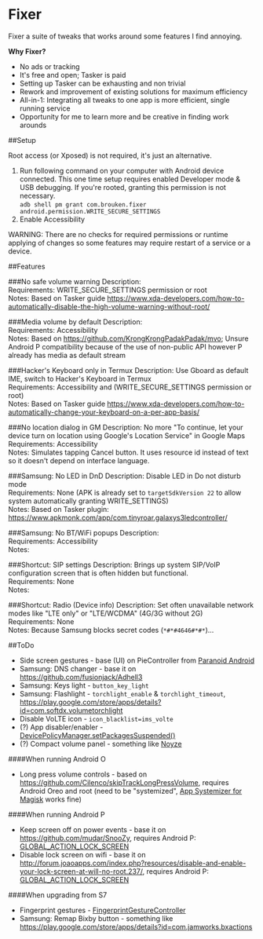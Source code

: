 # Fixer

Fixer a suite of tweaks that works around some features I find annoying.

**Why Fixer?**
*    No ads or tracking
*    It's free and open; Tasker is paid
*    Setting up Tasker can be exhausting and non trivial
*    Rework and improvement of existing solutions for maximum efficiency
*    All-in-1: Integrating all tweaks to one app is more efficient, single running service
*    Opportunity for me to learn more and be creative in finding work arounds

##Setup

Root access (or Xposed) is not required, it's just an alternative.

1. Run following command on your computer with Android device connected. This one time setup requires enabled Developer mode & USB debugging. If you're rooted, granting this permission is not necessary. <br> ``adb shell pm grant com.brouken.fixer android.permission.WRITE_SECURE_SETTINGS``
2. Enable Accessibility

WARNING: There are no checks for required permissions or runtime applying of changes so some features may require restart of a service or a device.

##Features

###No safe volume warning
Description: <br>
Requirements: WRITE_SECURE_SETTINGS permission or root<br>
Notes: Based on Tasker guide https://www.xda-developers.com/how-to-automatically-disable-the-high-volume-warning-without-root/

###Media volume by default
Description: <br>
Requirements: Accessibility<br>
Notes: Based on https://github.com/KrongKrongPadakPadak/mvo; Unsure Android P compatibility because of the use of non-public API however P already has media as default stream

###Hacker's Keyboard only in Termux
Description: Use Gboard as default IME, switch to Hacker's Keyboard in Termux<br>
Requirements: Accessibility and (WRITE_SECURE_SETTINGS permission or root)<br>
Notes: Based on Tasker guide https://www.xda-developers.com/how-to-automatically-change-your-keyboard-on-a-per-app-basis/

###No location dialog in GM
Description: No more "To continue, let your device turn on location using Google's Location Service" in Google Maps<br>
Requirements: Accessibility<br>
Notes: Simulates tapping Cancel button. It uses resource id instead of text so it doesn't depend on interface language.

###Samsung: No LED in DnD
Description: Disable LED in Do not disturb mode<br>
Requirements: None (APK is already set to ``targetSdkVersion 22`` to allow system automatically granting WRITE_SETTINGS)<br>
Notes: Based on Tasker plugin: https://www.apkmonk.com/app/com.tinyroar.galaxys3ledcontroller/

###Samsung: No BT/WiFi popups
Description: <br>
Requirements: Accessibility<br>
Notes:

###Shortcut: SIP settings
Description: Brings up system SIP/VoIP configuration screen that is often hidden but functional.<br>
Requirements: None<br>
Notes:

###Shortcut: Radio (Device info)
Description: Set often unavailable network modes like "LTE only" or "LTE/WCDMA" (4G/3G without 2G)<br>
Requirements: None<br>
Notes: Because Samsung blocks secret codes (``*#*#4646#*#*``)...

##ToDo

*    Side screen gestures - base (UI) on PieController from [Paranoid Android](https://github.com/AOSPA/android_frameworks_base/tree/85bab89a8f92f85d210f0c29601cf3b1b2a5225a/packages/SystemUI/src/com/android/systemui/statusbar/pie)
*    Samsung: DNS changer - base it on https://github.com/fusionjack/Adhell3
*    Samsung: Keys light - ``button_key_light``
*    Samsung: Flashlight - ``torchlight_enable`` & ``torchlight_timeout``, https://play.google.com/store/apps/details?id=com.softdx.volumetorchlight
*    Disable VoLTE icon - ``icon_blacklist=ims_volte``
*    (?) App disabler/enabler - [DevicePolicyManager.setPackagesSuspended()](https://developer.android.com/reference/android/app/admin/DevicePolicyManager.html#setPackagesSuspended(android.content.ComponentName,%20java.lang.String[],%20boolean))
*    (?) Compact volume panel - something like [Noyze](https://forum.xda-developers.com/android/apps-games/app-noyze-volume-panel-replacement-t2875501)

####When running Android O
*    Long press volume controls - based on https://github.com/Cilenco/skipTrackLongPressVolume, requires Android Oreo and root (need to be "systemized", [App Systemizer for Magisk](https://forum.xda-developers.com/apps/magisk/module-app-systemizer-t3477512) works fine)

####When running Android P
*    Keep screen off on power events - base it on https://github.com/mudar/SnooZy, requires Android P: [GLOBAL_ACTION_LOCK_SCREEN](https://developer.android.com/reference/android/accessibilityservice/AccessibilityService.html#GLOBAL_ACTION_LOCK_SCREEN)
*    Disable lock screen on wifi - base it on http://forum.joaoapps.com/index.php?resources/disable-and-enable-your-lock-screen-at-will-no-root.237/, requires Android P: [GLOBAL_ACTION_LOCK_SCREEN](https://developer.android.com/reference/android/accessibilityservice/AccessibilityService.html#GLOBAL_ACTION_LOCK_SCREEN)

####When upgrading from S7
*    Fingerprint gestures - [FingerprintGestureController](https://developer.android.com/reference/android/accessibilityservice/FingerprintGestureController.html)
*    Samsung: Remap Bixby button - something like https://play.google.com/store/apps/details?id=com.jamworks.bxactions
